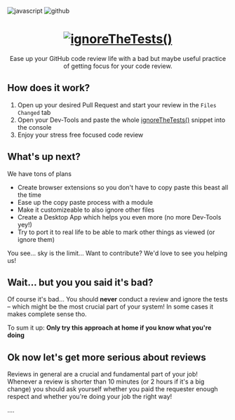 ![javascript](https://img.shields.io/badge/%20%20JavaScript-%20%20%20%2022L-f1e05a.svg) ![github](https://aleen42.github.io/badges/src/github.svg)

<h1 align="center">
  <a href="https://uxreview.io/ignore-the-tests" title="Easier GitHub Code-Reviews"><img src="https://i.imgur.com/pPifuPM.gif" style="border:0;max-width:100%" alt="ignoreTheTests()" title="Easy GitHub Code-Review"></a>
  <br>
</h1>

<p align="center">Ease up your GitHub code review life with a bad but maybe useful practice of getting focus for your code review.</p>

## How does it work?

1. Open up your desired Pull Request and start your review in the `Files Changed` tab
2. Open your Dev-Tools and paste the whole [ignoreTheTests()](src/ignoreTheTests.js) snippet into the console
3. Enjoy your stress free focused code review

## What's up next?

We have tons of plans

* Create browser extensions so you don't have to copy paste this beast all the time
* Ease up the copy paste process with a module
* Make it customizeable to also ignore other files
* Create a Desktop App which helps you even more (no more Dev-Tools yey!)
* Try to port it to real life to be able to mark other things as viewed (or ignore them)

You see... sky is the limit... Want to contribute? We'd love to see you helping us!

## Wait... but you you said it's bad?

Of course it's bad... You should **never** conduct a review and ignore the tests – which might be the most crucial part of your system! In some cases it makes complete sense tho.

To sum it up:
**Only try this approach at home if you know what you're doing**

## Ok now let's get more serious about reviews

Reviews in general are a crucial and fundamental part of your job! Whenever a review is shorter than 10 minutes (or 2 hours if it's a big change) you should ask yourself whether you paid the requester enough respect and whether you're doing your job the right way!

....
